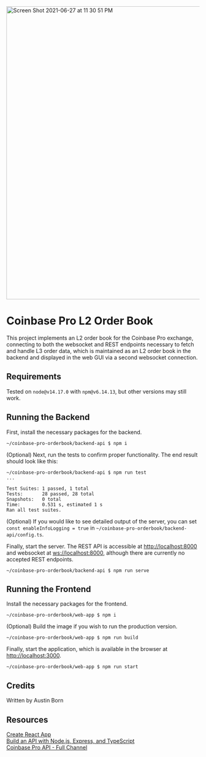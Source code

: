 <img width="765" alt="Screen Shot 2021-06-27 at 11 30 51 PM" src="https://user-images.githubusercontent.com/15525028/123590773-f380ab80-d79f-11eb-8201-5aaf3113469b.png">


# Coinbase Pro L2 Order Book
This project implements an L2 order book for the Coinbase Pro exchange, connecting to both the websocket and REST endpoints necessary to fetch and handle L3 order data, which is maintained as an L2 order book in the backend and displayed in the web GUI via a second websocket connection.

## Requirements
Tested on `node@v14.17.0` with `npm@v6.14.13`, but other versions may still work.

## Running the Backend
First, install the necessary packages for the backend.
```
~/coinbase-pro-orderbook/backend-api $ npm i
```
(Optional) Next, run the tests to confirm proper functionality. The end result should look like this:
```
~/coinbase-pro-orderbook/backend-api $ npm run test
...

Test Suites: 1 passed, 1 total
Tests:       28 passed, 28 total
Snapshots:   0 total
Time:        0.531 s, estimated 1 s
Ran all test suites.
```
(Optional) If you would like to see detailed output of the server, you can set `const enableInfoLogging = true` in `~/coinbase-pro-orderbook/backend-api/config.ts`.

Finally, start the server. The REST API is accessible at [http://localhost:8000](http://localhost:8000) and websocket at [ws://localhost:8000](ws://localhost:8000), although there are currently no accepted REST endpoints.
```
~/coinbase-pro-orderbook/backend-api $ npm run serve
```

## Running the Frontend
Install the necessary packages for the frontend.
```
~/coinbase-pro-orderbook/web-app $ npm i
```
(Optional) Build the image if you wish to run the production version.
```
~/coinbase-pro-orderbook/web-app $ npm run build
```
Finally, start the application, which is available in the browser at [http://localhost:3000](http://localhost:3000).
```
~/coinbase-pro-orderbook/web-app $ npm run start
```

## Credits
Written by Austin Born

## Resources
[Create React App](https://github.com/facebook/create-react-app) \
[Build an API with Node.js, Express, and TypeScript](https://www.split.io/blog/node-js-typescript-express-tutorial/) \
[Coinbase Pro API - Full Channel](https://docs.pro.coinbase.com/#the-full-channel)
